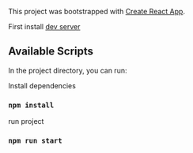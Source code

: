 This project was bootstrapped with [Create React App](https://github.com/facebook/create-react-app).

First install [dev server](https://github.com/jveselkov/test-json-server/)

## Available Scripts

In the project directory, you can run:

Install dependencies

### `npm install`

run project

### `npm run start`
